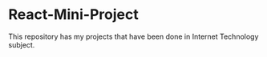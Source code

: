 # React-Mini-Project
This repository has my projects that have been done in Internet Technology subject.
